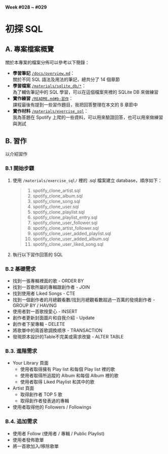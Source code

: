 #### Week #028 ~ #029
# 初探 SQL

## A. 專案檔案概覽
關於本專案的檔案分佈可以參考以下簡錄：
- **學習筆記** [``/docs/overview.md``](/docs/overview.md)：<br/>
    關於不同 SQL 語法及用法的筆記，總共分了 14 個章節
- **學習檔案** [``/materials/sqlite_db/*``](/materials/sqlite_db/)：<br/>
    為了輔佐筆記中的 SQL 學習，可以在這個檔案夾裡的 SQLite DB 來做練習
- **實作練習** [``/README.md#b-習作``](#b-習作)：<br/>
    課程最後有提到一些習作題目，我把回答整理在本文的 B 章節中
- **實作材料** [``/materials/exercise_sql``](/materials/exercise_sql/)：<br/>
    我為答題在 Spotify 上爬的一些資料，可以用來驗證回答，也可以用來做練習與測試

## B. 習作
以介紹習作
### B.1 開始步驟
1. 使用 ``/materials/exercise_sql/`` 裡的 .sql 檔案建立 database，順序如下：
    > 1. spotify_clone_artist.sql
    > 2. spotify_clone_album.sql
    > 3. spotify_clone_song.sql
    > 4. spotify_clone_user.sql
    > 5. spotify_clone_playlist.sql
    > 6. spotify_clone_playlist_entry.sql
    > 7. spotify_clone_user_follower.sql
    > 8. spotify_clone_artist_follower.sql
    > 9. spotify_clone_user_added_playlist.sql
    > 10. spotify_clone_user_added_album.sql
    > 11. spotify_clone_user_liked_song.sql

2. 執行以下習作回答的 SQL
###  B.2 基礎需求
- 找到一張專輯裡面的歌 - ORDER BY
- 找到一首歌所屬的專輯跟創作者 - JOIN
- 找到使用者 Liked Songs - CTE
- 找到一個創作者的月總觀看數/找到月總觀看數超過一百萬的發燒創作者 - GROUP BY / HAVING
- 使用者對一首歌按愛心 - INSERT
- 創作者更新封面圖片和自我介紹 - Update
- 創作者下架專輯 - DELETE
- 將歌單中的兩首歌調換顺序 - TRANSACTION
- 發現原本設計的Table不完美或需求改變 - ALTER TABLE

### B.3. 進階需求
- Your Library 頁面
    - 使用者取得擁有 Play list 和每個 Play list 裡的歌
    - 使用者取得所追蹤的 Album 和每個 Album 裡的歌
    - 使用者取得 Liked Playlist 和其中的歌
- Artist 頁面
    - 取得創作者 TOP 5 歌
    - 取得創作者發表過的專輯
- 使用者取得他的 Followers / Followings

### B.4. 追加需求
- 使用者 Follow (使用者 / 專輯 / Public Playlist)
- 使用者發佈歌單
- 將一首歌加入/移除歌單

